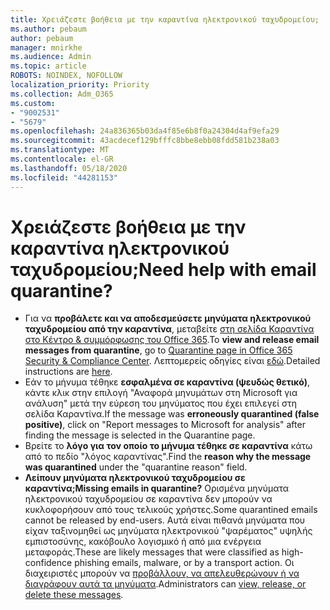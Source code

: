 ```yaml
---
title: Χρειάζεστε βοήθεια με την καραντίνα ηλεκτρονικού ταχυδρομείου;
ms.author: pebaum
author: pebaum
manager: mnirkhe
ms.audience: Admin
ms.topic: article
ROBOTS: NOINDEX, NOFOLLOW
localization_priority: Priority
ms.collection: Adm_O365
ms.custom:
- "9002531"
- "5679"
ms.openlocfilehash: 24a836365b03da4f85e6b8f0a24304d4af9efa29
ms.sourcegitcommit: 43acdecef129bfffc8bbe8ebb08fdd581b238a03
ms.translationtype: MT
ms.contentlocale: el-GR
ms.lasthandoff: 05/18/2020
ms.locfileid: "44281153"
---
```

# <a name="need-help-with-email-quarantine"></a><span data-ttu-id="042bd-102">Χρειάζεστε βοήθεια με την καραντίνα ηλεκτρονικού ταχυδρομείου;</span><span class="sxs-lookup"><span data-stu-id="042bd-102">Need help with email quarantine?</span></span>

- <span data-ttu-id="042bd-103">Για να **προβάλετε και να αποδεσμεύσετε μηνύματα ηλεκτρονικού ταχυδρομείου από την καραντίνα**, μεταβείτε [στη σελίδα Καραντίνα στο Κέντρο & συμμόρφωσης του Office 365](https://protection.office.com/quarantine).</span><span class="sxs-lookup"><span data-stu-id="042bd-103">To **view and release email messages from quarantine**, go to [Quarantine page in Office 365 Security & Compliance Center](https://protection.office.com/quarantine).</span></span> <span data-ttu-id="042bd-104">Λεπτομερείς οδηγίες είναι [εδώ](https://docs.microsoft.com/microsoft-365/security/office-365-security/find-and-release-quarantined-messages-as-a-user?view=o365-worldwide#view-your-quarantined-messages).</span><span class="sxs-lookup"><span data-stu-id="042bd-104">Detailed instructions are [here](https://docs.microsoft.com/microsoft-365/security/office-365-security/find-and-release-quarantined-messages-as-a-user?view=o365-worldwide#view-your-quarantined-messages).</span></span>
- <span data-ttu-id="042bd-105">Εάν το μήνυμα τέθηκε **εσφαλμένα σε καραντίνα (ψευδώς θετικό)**, κάντε κλικ στην επιλογή "Αναφορά μηνυμάτων στη Microsoft για ανάλυση" μετά την εύρεση του μηνύματος που έχει επιλεγεί στη σελίδα Καραντίνα.</span><span class="sxs-lookup"><span data-stu-id="042bd-105">If the message was **erroneously quarantined (false positive)**, click on "Report messages to Microsoft for analysis" after finding the message is selected in the Quarantine page.</span></span> 
- <span data-ttu-id="042bd-106">Βρείτε το **λόγο για τον οποίο το μήνυμα τέθηκε σε καραντίνα** κάτω από το πεδίο "λόγος καραντίνας".</span><span class="sxs-lookup"><span data-stu-id="042bd-106">Find the **reason why the message was quarantined** under the "quarantine reason" field.</span></span>
- <span data-ttu-id="042bd-107">**Λείπουν μηνύματα ηλεκτρονικού ταχυδρομείου σε καραντίνα;**</span><span class="sxs-lookup"><span data-stu-id="042bd-107">**Missing emails in quarantine?**</span></span> <span data-ttu-id="042bd-108">Ορισμένα μηνύματα ηλεκτρονικού ταχυδρομείου σε καραντίνα δεν μπορούν να κυκλοφορήσουν από τους τελικούς χρήστες.</span><span class="sxs-lookup"><span data-stu-id="042bd-108">Some quarantined emails cannot be released by end-users.</span></span> <span data-ttu-id="042bd-109">Αυτά είναι πιθανά μηνύματα που είχαν ταξινομηθεί ως μηνύματα ηλεκτρονικού "ψαρέματος" υψηλής εμπιστοσύνης, κακόβουλο λογισμικό ή από μια ενέργεια μεταφοράς.</span><span class="sxs-lookup"><span data-stu-id="042bd-109">These are likely messages that were classified as high-confidence phishing emails, malware, or by a transport action.</span></span> <span data-ttu-id="042bd-110">Οι διαχειριστές μπορούν να [προβάλλουν, να απελευθερώνουν ή να διαγράφουν αυτά τα μηνύματα](https://docs.microsoft.com/microsoft-365/security/office-365-security/manage-quarantined-messages-and-files?view=o365-worldwide).</span><span class="sxs-lookup"><span data-stu-id="042bd-110">Administrators can [view, release, or delete these messages](https://docs.microsoft.com/microsoft-365/security/office-365-security/manage-quarantined-messages-and-files?view=o365-worldwide).</span></span> 
